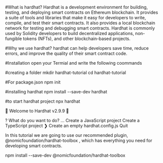 #What is hardhat?
Hardhat is a development environment for building, testing, and deploying smart contracts on Ethereum blockchain. It provides a suite of tools and libraries that make it easy for developers to write, compile, and test their smart contracts. It also provides a local blockchain network for testing and debugging smart contracts. Hardhat is commonly used by Solidity developers to build decentralized applications, non-fungible tokens (NFTs), and other blockchain-based projects.


#Why we use hardhat?
hardhat can help developers save time, reduce errors, and improve the quality of their smart contract code.

#Installation
open your Termial and write the following coommands


#creating a folder
mkdir hardhat-tutorial
cd hardhat-tutorial

#For package.json
npm init

#installing hardhat
npm install --save-dev hardhat


#to start hardhat project
npx hardhat

👷 Welcome to Hardhat v2.9.9 👷‍

? What do you want to do? …
  Create a JavaScript project
  Create a TypeScript project
❯ Create an empty hardhat.config.js
  Quit
  
  
  In this tutorial we are going to use our recommended plugin, 
@nomicfoundation/hardhat-toolbox
, which has everything you need for developing smart contracts.


npm install --save-dev @nomicfoundation/hardhat-toolbox

